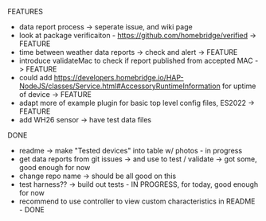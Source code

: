 




FEATURES

- data report process -> seperate issue, and wiki page
- look at package verificaiton  - https://github.com/homebridge/verified -> FEATURE
- time between weather data reports -> check and alert -> FEATURE
- introduce validateMac to check if report published from accepted MAC -> FEATURE
- could add https://developers.homebridge.io/HAP-NodeJS/classes/Service.html#AccessoryRuntimeInformation for uptime of device -> FEATURE
- adapt more of example plugin for basic top level config files, ES2022 -> FEATURE
- add WH26 sensor -> have test data files




DONE

- readme -> make "Tested devices" into table w/ photos - in progress
- get data reports from git issues -> and use to test / validate -> got some, good enough for now
- change repo name -> should be all good on this
- test harness?? -> build out tests - IN PROGRESS, for today, good enough for now
- recommend to use controller to view custom characteristics in README - DONE
